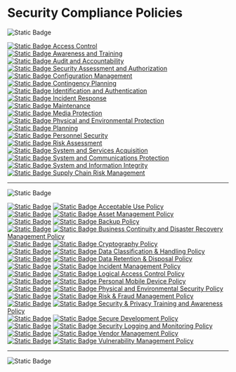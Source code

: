 # Security Compliance Policies

![Static Badge](https://img.shields.io/badge/Figma_for_Government-red?style=for-the-badge&logo=figma&logoColor=white)


[![Static Badge](https://img.shields.io/badge/-ffffff?style=plastic&&logo=github&logoColor=black)
Access Control](/gov/ac.md)
<br>
[![Static Badge](https://img.shields.io/badge/-ffffff?style=plastic&&logo=github&logoColor=black)
Awareness and Training](/gov/at.md)
<br>
[![Static Badge](https://img.shields.io/badge/-ffffff?style=plastic&&logo=github&logoColor=black)
Audit and Accountability](/gov/au.md)
<br>
[![Static Badge](https://img.shields.io/badge/-ffffff?style=plastic&&logo=github&logoColor=black)
Security Assessment and Authorization](/gov/ca.md)
<br>
[![Static Badge](https://img.shields.io/badge/-ffffff?style=plastic&&logo=github&logoColor=black)
Configuration Management](/gov/cm.md)
<br>
[![Static Badge](https://img.shields.io/badge/-ffffff?style=plastic&&logo=github&logoColor=black)
Contingency Planning](/gov/cp.md)
<br>
[![Static Badge](https://img.shields.io/badge/-ffffff?style=plastic&&logo=github&logoColor=black)
Identification and Authentication](/gov/ia.md)
<br>
[![Static Badge](https://img.shields.io/badge/-ffffff?style=plastic&&logo=github&logoColor=black)
Incident Response](/gov/ir.md)
<br>
[![Static Badge](https://img.shields.io/badge/-ffffff?style=plastic&&logo=github&logoColor=black)
Maintenance](/gov/ma.md)
<br>
[![Static Badge](https://img.shields.io/badge/-ffffff?style=plastic&&logo=github&logoColor=black)
Media Protection](/gov/mp.md)
<br>
[![Static Badge](https://img.shields.io/badge/-ffffff?style=plastic&&logo=github&logoColor=black)
Physical and Environmental Protection](/gov/pe.md)
<br>
[![Static Badge](https://img.shields.io/badge/-ffffff?style=plastic&&logo=github&logoColor=black)
Planning](/gov/pl.md)
<br>
[![Static Badge](https://img.shields.io/badge/-ffffff?style=plastic&&logo=github&logoColor=black)
Personnel Security](/gov/ps.md)
<br>
[![Static Badge](https://img.shields.io/badge/-ffffff?style=plastic&&logo=github&logoColor=black)
Risk Assessment](/gov/ra.md)
<br>
[![Static Badge](https://img.shields.io/badge/-ffffff?style=plastic&&logo=github&logoColor=black)
System and Services Acquisition](/gov/sa.md)
<br>
[![Static Badge](https://img.shields.io/badge/-ffffff?style=plastic&&logo=github&logoColor=black)
System and Communications Protection](/gov/sc.md)
<br>
[![Static Badge](https://img.shields.io/badge/-ffffff?style=plastic&&logo=github&logoColor=black)
System and Information Integrity](/gov/si.md)
<br>
[![Static Badge](https://img.shields.io/badge/-ffffff?style=plastic&&logo=github&logoColor=black)
Supply Chain Risk Management](/gov/sr.md)
<br>

<hr>


![Static Badge](https://img.shields.io/badge/Figma-CBC3E3?style=for-the-badge&logo=figma&logoColor=black)

<!-- 
[![Static Badge](https://img.shields.io/badge/-ffffff?style=plastic&&logo=notion&logoColor=black)](LINK-TO-NOTION)
[![Static Badge](https://img.shields.io/badge/-ffffff?style=plastic&&logo=github&logoColor=black)
NAME-OF-POLICY](LINK-TO-GITHUB)
<br>
-->

[![Static Badge](https://img.shields.io/badge/-ffffff?style=plastic&&logo=notion&logoColor=black)](https://www.notion.so/figma/Acceptable-Use-Policy-e96397ab66c34f9f8a88855fcd470c46)
[![Static Badge](https://img.shields.io/badge/-ffffff?style=plastic&&logo=github&logoColor=black)
Acceptable Use Policy]()
<br>
[![Static Badge](https://img.shields.io/badge/-ffffff?style=plastic&&logo=notion&logoColor=black)](https://www.notion.so/figma/Asset-Management-Policy-0e4ea8e3000f49b19671d4f3a8f9951d)
[![Static Badge](https://img.shields.io/badge/-ffffff?style=plastic&&logo=github&logoColor=black)
Asset Management Policy]()
<br>
[![Static Badge](https://img.shields.io/badge/-ffffff?style=plastic&&logo=notion&logoColor=black)](https://www.notion.so/figma/Backup-Policy-8deb9f3fe3044709aca48d3c96dc3433)
[![Static Badge](https://img.shields.io/badge/-ffffff?style=plastic&&logo=github&logoColor=black)
Backup Policy]()
<br>
[![Static Badge](https://img.shields.io/badge/-ffffff?style=plastic&&logo=notion&logoColor=black)](https://www.notion.so/figma/Business-Continuity-and-Disaster-Recovery-Management-Policy-c22391e89a164d2ebccd51829e18a2ab)
[![Static Badge](https://img.shields.io/badge/-ffffff?style=plastic&&logo=github&logoColor=black)
Business Continuity and Disaster Recovery Management Policy]()
<br>
[![Static Badge](https://img.shields.io/badge/-ffffff?style=plastic&&logo=notion&logoColor=black)](https://www.notion.so/figma/Cryptography-Policy-983596ea15d447ca9c6179f1098fde01)
[![Static Badge](https://img.shields.io/badge/-ffffff?style=plastic&&logo=github&logoColor=black)
Cryptography Policy]()
<br>
[![Static Badge](https://img.shields.io/badge/-ffffff?style=plastic&&logo=notion&logoColor=black)](https://www.notion.so/figma/Data-Classification-Handling-Policy-969ca492f9344df7ba9e2cb2c51d6280)
[![Static Badge](https://img.shields.io/badge/-ffffff?style=plastic&&logo=github&logoColor=black)
Data Classification & Handling Policy]()
<br>
[![Static Badge](https://img.shields.io/badge/-ffffff?style=plastic&&logo=notion&logoColor=black)](https://www.notion.so/figma/Data-Retention-Disposal-Policy-2a43fb2f363249f8a8b1ce86de969fb1)
[![Static Badge](https://img.shields.io/badge/-ffffff?style=plastic&&logo=github&logoColor=black)
Data Retention & Disposal Policy]()
<br>
[![Static Badge](https://img.shields.io/badge/-ffffff?style=plastic&&logo=notion&logoColor=black)](https://www.notion.so/figma/Incident-Management-Policy-5234a4a1e91842a588d6fed769d7b684)
[![Static Badge](https://img.shields.io/badge/-ffffff?style=plastic&&logo=github&logoColor=black)
Incident Management Policy]()
<br>
[![Static Badge](https://img.shields.io/badge/-ffffff?style=plastic&&logo=notion&logoColor=black)](https://www.notion.so/figma/Logical-Access-Control-Policy-00bcfe7c332041199f18f929e2b40f79)
[![Static Badge](https://img.shields.io/badge/-ffffff?style=plastic&&logo=github&logoColor=black)
Logical Access Control Policy]()
<br>
[![Static Badge](https://img.shields.io/badge/-ffffff?style=plastic&&logo=notion&logoColor=black)](https://www.notion.so/figma/Personal-Mobile-Device-Policy-90e64d86c6c24d9f8023a44afd296802)
[![Static Badge](https://img.shields.io/badge/-ffffff?style=plastic&&logo=github&logoColor=black)
Personal Mobile Device Policy]()
<br>
[![Static Badge](https://img.shields.io/badge/-ffffff?style=plastic&&logo=notion&logoColor=black)](https://www.notion.so/figma/Physical-and-Environmental-Security-Policy-f5a4ffd67dfa42f9ba303dbe08b2bdea)
[![Static Badge](https://img.shields.io/badge/-ffffff?style=plastic&&logo=github&logoColor=black)
Physical and Environmental Security Policy]()
<br>
[![Static Badge](https://img.shields.io/badge/-ffffff?style=plastic&&logo=notion&logoColor=black)](https://www.notion.so/figma/Risk-Fraud-Management-Policy-8259cee989da47f99c754057ec8eaf26)
[![Static Badge](https://img.shields.io/badge/-ffffff?style=plastic&&logo=github&logoColor=black)
Risk & Fraud Management Policy]()
<br>
[![Static Badge](https://img.shields.io/badge/-ffffff?style=plastic&&logo=notion&logoColor=black)](https://www.notion.so/figma/Security-Privacy-Training-and-Awareness-Policy-b975ad91a46947a788808c6a87005166)
[![Static Badge](https://img.shields.io/badge/-ffffff?style=plastic&&logo=github&logoColor=black)
Security & Privacy Training and Awareness Policy]()
<br>
[![Static Badge](https://img.shields.io/badge/-ffffff?style=plastic&&logo=notion&logoColor=black)](https://www.notion.so/figma/Secure-Development-Policy-5136cd69e87a4586986c0e0518f7d7e6)
[![Static Badge](https://img.shields.io/badge/-ffffff?style=plastic&&logo=github&logoColor=black)
Secure Development Policy]()
<br>
[![Static Badge](https://img.shields.io/badge/-ffffff?style=plastic&&logo=notion&logoColor=black)](https://www.notion.so/figma/Security-Logging-and-Monitoring-Policy-260a24dda334494abfbfb63c3cf7c536)
[![Static Badge](https://img.shields.io/badge/-ffffff?style=plastic&&logo=github&logoColor=black)
Security Logging and Monitoring Policy]()
<br>
[![Static Badge](https://img.shields.io/badge/-ffffff?style=plastic&&logo=notion&logoColor=black)](https://www.notion.so/figma/Vendor-Management-Policy-7acc8cebe388498d9a9022286dfbc797)
[![Static Badge](https://img.shields.io/badge/-ffffff?style=plastic&&logo=github&logoColor=black)
Vendor Management Policy]()
<br>
[![Static Badge](https://img.shields.io/badge/-ffffff?style=plastic&&logo=notion&logoColor=black)](https://www.notion.so/figma/Vulnerability-Management-Policy-4fc2282d8e0346de93d46c2ae4a13148)
[![Static Badge](https://img.shields.io/badge/-ffffff?style=plastic&&logo=github&logoColor=black)
Vulnerability Management Policy]()



<hr>

![Static Badge](https://img.shields.io/badge/Classification-Internal-white?logo=readthedocs&logoColor=ffffff)
